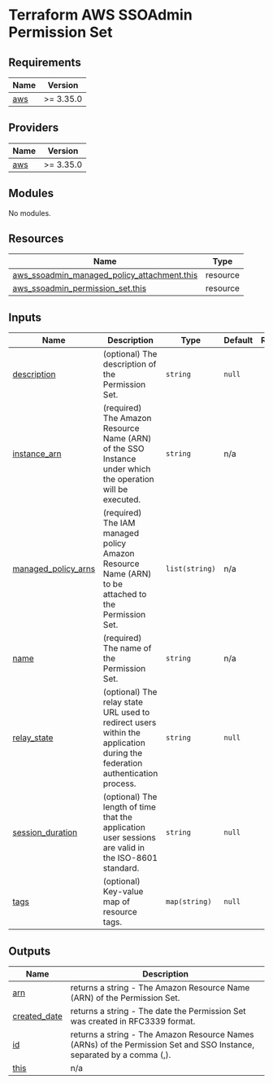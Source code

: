 # Terraform AWS SSOAdmin Permission Set


<!-- BEGIN_TF_DOCS -->
## Requirements

| Name                                                    | Version   |
| ------------------------------------------------------- | --------- |
| <a name="requirement_aws"></a> [aws](#requirement\_aws) | >= 3.35.0 |

## Providers

| Name                                              | Version   |
| ------------------------------------------------- | --------- |
| <a name="provider_aws"></a> [aws](#provider\_aws) | >= 3.35.0 |

## Modules

No modules.

## Resources

| Name                                                                                                                                                          | Type     |
| ------------------------------------------------------------------------------------------------------------------------------------------------------------- | -------- |
| [aws_ssoadmin_managed_policy_attachment.this](https://registry.terraform.io/providers/hashicorp/aws/latest/docs/resources/ssoadmin_managed_policy_attachment) | resource |
| [aws_ssoadmin_permission_set.this](https://registry.terraform.io/providers/hashicorp/aws/latest/docs/resources/ssoadmin_permission_set)                       | resource |

## Inputs

| Name                                                                                            | Description                                                                                                                | Type           | Default | Required |
| ----------------------------------------------------------------------------------------------- | -------------------------------------------------------------------------------------------------------------------------- | -------------- | ------- | :------: |
| <a name="input_description"></a> [description](#input\_description)                             | (optional) The description of the Permission Set.                                                                          | `string`       | `null`  |    no    |
| <a name="input_instance_arn"></a> [instance\_arn](#input\_instance\_arn)                        | (required) The Amazon Resource Name (ARN) of the SSO Instance under which the operation will be executed.                  | `string`       | n/a     |   yes    |
| <a name="input_managed_policy_arns"></a> [managed\_policy\_arns](#input\_managed\_policy\_arns) | (required)  The IAM managed policy Amazon Resource Name (ARN) to be attached to the Permission Set.                        | `list(string)` | n/a     |   yes    |
| <a name="input_name"></a> [name](#input\_name)                                                  | (required) The name of the Permission Set.                                                                                 | `string`       | n/a     |   yes    |
| <a name="input_relay_state"></a> [relay\_state](#input\_relay\_state)                           | (optional) The relay state URL used to redirect users within the application during the federation authentication process. | `string`       | `null`  |    no    |
| <a name="input_session_duration"></a> [session\_duration](#input\_session\_duration)            | (optional) The length of time that the application user sessions are valid in the ISO-8601 standard.                       | `string`       | `null`  |    no    |
| <a name="input_tags"></a> [tags](#input\_tags)                                                  | (optional) Key-value map of resource tags.                                                                                 | `map(string)`  | `null`  |    no    |

## Outputs

| Name                                                                       | Description                                                                                                           |
| -------------------------------------------------------------------------- | --------------------------------------------------------------------------------------------------------------------- |
| <a name="output_arn"></a> [arn](#output\_arn)                              | returns a string - The Amazon Resource Name (ARN) of the Permission Set.                                              |
| <a name="output_created_date"></a> [created\_date](#output\_created\_date) | returns a string - The date the Permission Set was created in RFC3339 format.                                         |
| <a name="output_id"></a> [id](#output\_id)                                 | returns a string - The Amazon Resource Names (ARNs) of the Permission Set and SSO Instance, separated by a comma (,). |
| <a name="output_this"></a> [this](#output\_this)                           | n/a                                                                                                                   |
<!-- END_TF_DOCS -->